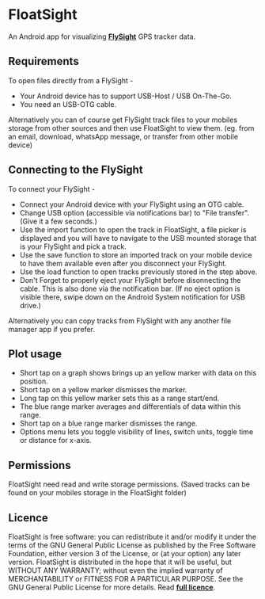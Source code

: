 # FloatSight
An Android app for visualizing [**FlySight**](http://flysight.ca/) GPS tracker data.

## Requirements
To open files directly from a FlySight -
* Your Android device has to support USB-Host / USB On-The-Go.
* You need an USB-OTG cable.

Alternatively you can of course get FlySight track files to your mobiles storage from other sources and then use FloatSight to view them. (eg. from an email, download, whatsApp message, or transfer from other mobile device) 

## Connecting to the FlySight
To connect your FlySight -
* Connect your Android device with your FlySight using an OTG cable.
* Change USB option (accessible via notifications bar) to "File transfer". (Give it a few seconds.)
* Use the import function to open the track in FloatSight, a file picker is displayed and you will have to navigate to the USB mounted storage that is your FlySight and pick a track.
* Use the save function to store an imported track on your mobile device to have them available even after you disconnect your FlySight.
* Use the load function to open tracks previously stored in the step above.
* Don't Forget to properly eject your FlySight before disonnecting the cable. This is also done via the notification bar. (If no eject option is visible there, swipe down on the Android System notification for USB drive.) 

Alternatively you can copy tracks from FlySight with any another file manager app if you prefer.

## Plot usage
* Short tap on a graph shows brings up an yellow marker with data on this position.
* Short tap on a yellow marker dismisses the marker.
* Long tap on this yellow marker sets this as a range start/end.
* The blue range marker averages and differentials of data within this range.
* Short tap on a blue range marker dismisses the range.
* Options menu lets you toggle visibility of lines, switch units, toggle time or distance for x-axis.

## Permissions
FloatSight need read and write storage permissions. (Saved tracks can be found on your mobiles storage in the FloatSight folder)

## Licence
FloatSight is free software: you can redistribute it and/or modify it under the terms of the GNU General Public License as published by the Free Software Foundation, either version 3 of the License, or (at your option) any later version.
FloatSight is distributed in the hope that it will be useful, but WITHOUT ANY WARRANTY; without even the implied warranty of MERCHANTABILITY or FITNESS FOR A PARTICULAR PURPOSE.  See the GNU General Public License for more details.
Read [**full licence**](https://github.com/84n4n4/FloatSight/blob/master/COPYING).
